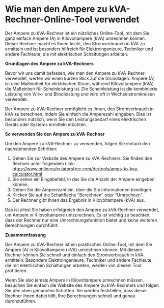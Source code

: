 Wie man den Ampere zu kVA-Rechner-Online-Tool verwendet
=======================================================

Der Ampere zu kVA-Rechner ist ein nützliches Online-Tool, mit dem Sie ganz einfach Ampere (A) in Kilovoltampere (kVA) umrechnen können. Dieser Rechner macht es Ihnen leicht, den Stromverbrauch in kVA zu ermitteln und ist besonders hilfreich für Elektroingenieure, Techniker und andere Fachleute, die mit elektrischen Schaltungen arbeiten.

**Grundlagen des Ampere zu kVA-Rechners**

Bevor wir uns damit befassen, wie man den Ampere zu kVA-Rechner verwendet, werfen wir einen kurzen Blick auf die Grundlagen. Ampere (A) ist eine Maßeinheit für elektrischen Strom, während Kilovoltampere (kVA) die Maßeinheit für Scheinleistung ist. Die Scheinleistung ist die kombinierte Leistung von Wirk- und Blindleistung und wird oft in Wechselstromkreisen verwendet.

Der Ampere zu kVA-Rechner ermöglicht es Ihnen, den Stromverbrauch in kVA zu berechnen, indem Sie einfach die Amperezahl eingeben. Dies ist besonders nützlich, wenn Sie den Leistungsbedarf eines elektrischen Geräts oder Systems ermitteln möchten.

**So verwenden Sie den Ampere zu kVA-Rechner**

Um den Ampere zu kVA-Rechner zu verwenden, folgen Sie einfach den nachstehenden Schritten:

1. Gehen Sie zur Website des Ampere zu kVA-Rechners. Sie finden den Rechner unter folgendem Link: <https://www.onlinecalculatorsfree.com/de/tools/amps-to-kva-calculator.html>
2. Sie sehen ein Eingabefeld, in das Sie die Anzahl der Ampere eingeben können.
3. Geben Sie die Amperezahl ein, über die Sie Informationen benötigen.
4. Klicken Sie auf die Schaltfläche "Berechnen" oder "Umrechnen".
5. Der Rechner gibt Ihnen das Ergebnis in Kilovoltampere (kVA) aus.

Das ist alles! Sie haben erfolgreich den Ampere zu kVA-Rechner verwendet, um Ampere in Kilovoltampere umzurechnen. Es ist wichtig zu beachten, dass der Rechner nur eine Umrechnungsfunktion bietet und keine weiteren Berechnungen durchführt.

**Zusammenfassung**

Der Ampere zu kVA-Rechner ist ein praktisches Online-Tool, mit dem Sie Ampere (A) in Kilovoltampere (kVA) umrechnen können. Mit diesem Rechner können Sie schnell und einfach den Stromverbrauch in kVA ermitteln. Besonders Elektroingenieure, Techniker und andere Fachleute, die mit elektrischen Schaltungen arbeiten, werden von diesem Tool profitieren.

Wenn Sie also jemals Ampere in Kilovoltampere umrechnen müssen, besuchen Sie einfach die Website des Ampere zu kVA-Rechners und folgen Sie den oben genannten Schritten. Sie werden feststellen, dass dieser Rechner Ihnen dabei hilft, Ihre Berechnungen schnell und genau durchzuführen.